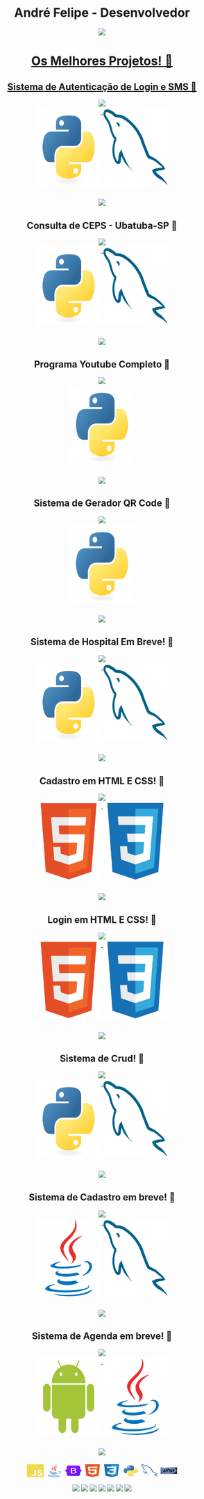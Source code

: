 
</div>
<div align="center">
  <h1> André Felipe - Desenvolvedor</h1>
</div>
<div align="center">
  <a href="https://github.com/andrebr45">
  <img height="180em" src="https://github-readme-stats.vercel.app/api?username=andrebr45&show_icons=true&theme=merko&include_all_commits=true&count_private=true"/>
   <h1>Os Melhores Projetos! 👋</h1>
</div>
  <div align="center">
  <h2> Sistema de Autenticação de Login e SMS 👋</h2>
</div>
<div align="center" border="5px">
  <div align="center">
  <a href="https://www.youtube.com/watch?v=VD5e2SfEiF0&t=326s">
  <img src="https://v1.padlet.pics/1/image.webp?t=c_limit%2Cdpr_1%2Ch_500%2Cw_600&url=https%3A%2F%2Fpadlet-uploads.storage.googleapis.com%2F1285543771%2Fa0b5c80e410aa4a8c42e78c27f62308c%2Flogin_arrumado.png"/>
   <br>
  <img align="top" alt="And@-Software" height="180em" width="150" src="https://raw.githubusercontent.com/devicons/devicon/master/icons/python/python-original.svg">
  <img align="top" alt="And@-Software" height="180em" width="150" src="https://raw.githubusercontent.com/devicons/devicon/master/icons/mysql/mysql-original.svg">
</div>
<div>
    <h2> </h2>
    <a href="https://www.youtube.com/watch?v=VD5e2SfEiF0&t=326s" target="_blank"><img src="https://img.shields.io/badge/YouTube-FF0000?style=for-the-badge&logo=youtube&logoColor=white" target="_blank"></a>

</div>
  <div align="center">
  <h2> Consulta de CEPS - Ubatuba-SP 👋</h2>
</div>
<div align="center">
  <div align="center">
  <a href="https://www.youtube.com/watch?v=zzkwYqekBGY&t=161s">
  <img src="https://v1.padlet.pics/1/image.webp?t=c_limit%2Cdpr_1%2Ch_600%2Cw_800&url=https%3A%2F%2Fpadlet-uploads.storage.googleapis.com%2F1285543771%2F771594a55768f556747025da7d5b02cb%2FProjeto_cep.png"/>
   <br>
  <img align="top" alt="And@-Software" height="180em" width="150" src="https://raw.githubusercontent.com/devicons/devicon/master/icons/python/python-original.svg">
  <img align="top" alt="And@-Software" height="180em" width="150" src="https://raw.githubusercontent.com/devicons/devicon/master/icons/mysql/mysql-original.svg">
</div>
<div>
    <h2> </h2>
    <a href="https://youtu.be/zzkwYqekBGY" target="_blank"><img src="https://img.shields.io/badge/YouTube-FF0000?style=for-the-badge&logo=youtube&logoColor=white" target="_blank"></a>
  
  
</div>
  <div align="center">
  <h2> Programa Youtube Completo 👋</h2>
</div>
<div align="center">
  <div align="center">
  <a href="https://padlet-uploads.storage.googleapis.com/1285543771/7d1a861f0b7e48af5300de0b4cec9e5d/2022_01_22_13_10_26.mp4">
  <img src="https://v1.padlet.pics/1/image.webp?t=c_limit%2Cdpr_1%2Ch_500%2Cw_700&url=https%3A%2F%2Fpadlet-uploads.storage.googleapis.com%2F1285543771%2F62bf2b2cfbbb9d997a9fb91abd725170%2Fyou_you1.png"/>
   <br>
  <img align="top" alt="And@-Software" height="180em" width="150" src="https://raw.githubusercontent.com/devicons/devicon/master/icons/python/python-original.svg">
</div>
<div>
    <h2> </h2>
    <a href="https://github.com/andrebr45/Youtube" target="_blank"><img src="https://img.shields.io/badge/ACESSAR-gray?logo=github" height="30px" target="_blank"></a>
  
  
  
</div>
  <div align="center">
  <h2> Sistema de Gerador QR Code 👋</h2>
</div>
<div align="center">
  <div align="center">
  <a href="https://www.youtube.com/watch?v=zgDgck16w80&t=47s">
  <img  src="https://v1.padlet.pics/1/image.webp?t=c_limit%2Cdpr_1%2Ch_451%2Cw_516&url=https%3A%2F%2Fpadlet-uploads.storage.googleapis.com%2F1285543771%2F6468fd4e06274cce85e7863bf4eed61f%2Fgithub3.png"/>
   <br>
  <img align="top" alt="And@-Software" height="180em" width="150" src="https://raw.githubusercontent.com/devicons/devicon/master/icons/python/python-original.svg">
</div>
<div>
    <h2> </h2>
    <a href="https://github.com/andrebr45/QR_Code" target="_blank"><img src="https://img.shields.io/badge/ACESSAR-gray?logo=github" height="30px" target="_blank"></a>

  

  
</div>
  <div align="center">
  <h2> Sistema de Hospital Em Breve! 👋</h2>
</div>
<div align="center">
  <div align="center">
  <a href="https://www.youtube.com/watch?v=zgDgck16w80&t=47s">
  <img  src="https://v1.padlet.pics/1/image.webp?t=c_limit%2Cdpr_1%2Ch_600%2Cw_900&url=https%3A%2F%2Fpadlet-uploads.storage.googleapis.com%2F1285543771%2F2ad13083520269447f0e9cfcd0b40b76%2Fhospital_git.png"/>
   <br>
  <img align="top" alt="And@-Software" height="180em" width="150" src="https://raw.githubusercontent.com/devicons/devicon/master/icons/python/python-original.svg">
  <img align="top" alt="And@-Software" height="180em" width="150" src="https://raw.githubusercontent.com/devicons/devicon/master/icons/mysql/mysql-original.svg">
</div>
<div>
    <h2> </h2>
    <a href="https://github.com/andrebr45/QR_Code" target="_blank"><img src="https://img.shields.io/badge/ACESSAR-gray?logo=github" height="30px" target="_blank"></a>

  
</div>
  <div align="center">
  <h2> Cadastro em HTML E CSS! 👋</h2>
</div>
<div align="center">
  <div align="center">
  <a href="https://www.youtube.com/channel/UCIScdxrwhEAu0AuALCHq3AA">
  <img  src="https://v1.padlet.pics/1/image.webp?t=c_limit%2Cdpr_1%2Ch_600%2Cw_720&url=https%3A%2F%2Fpadlet-uploads.storage.googleapis.com%2F1285543771%2F5c4685e0720f23c3bcc60f46b06abc49%2Fcadastro_html_git.PNG"/>
   <br>
  <img align="top" alt="And@-Software" height="180em" width="150" src="https://raw.githubusercontent.com/devicons/devicon/master/icons/html5/html5-original.svg">
  <img align="top" alt="And@-Software" height="180em" width="150" src="https://raw.githubusercontent.com/devicons/devicon/master/icons/css3/css3-original.svg">
</div>
<div>
    <h2> </h2>
    <a href="https://github.com/andrebr45/HTML-Cadastro-Blue" target="_blank"><img src="https://img.shields.io/badge/ACESSAR-gray?logo=github" height="30px" target="_blank"></a>
  

</div>
  <div align="center">
  <h2> Login em HTML E CSS! 👋</h2>
</div>
<div align="center">
  <div align="center">
  <a href="https://www.youtube.com/channel/UCIScdxrwhEAu0AuALCHq3AA">
  <img  src="https://v1.padlet.pics/1/image.webp?t=c_limit%2Cdpr_1%2Ch_600%2Cw_720&url=https%3A%2F%2Fpadlet-uploads.storage.googleapis.com%2F1285543771%2Ff5dc8f1cb1b46b98b1d46b4849e9ce58%2Flogin_rosa_git.png"/>
   <br>
  <img align="top" alt="And@-Software" height="180em" width="150" src="https://raw.githubusercontent.com/devicons/devicon/master/icons/html5/html5-original.svg">
  <img align="top" alt="And@-Software" height="180em" width="150" src="https://raw.githubusercontent.com/devicons/devicon/master/icons/css3/css3-original.svg">
</div>
<div>
    <h2> </h2>
    <a href="https://github.com/andrebr45/Login-HTML-CSS" target="_blank"><img src="https://img.shields.io/badge/ACESSAR-gray?logo=github" height="30px" target="_blank"></a>  
  

</div>
    
</div>
  <div align="center">
  <h2> Sistema de Crud! 👋</h2>
</div>
<div align="center">
  <div align="center">
  <a href="https://padlet-uploads.storage.googleapis.com/1285543771/73cccdc964ff8171d5a226477049f9cd/2022_03_29_22_45_25.mp4">
  <img  src="https://v1.padlet.pics/1/image.webp?t=c_limit%2Cdpr_1%2Ch_500%2Cw_700&url=https%3A%2F%2Fpadlet-uploads.storage.googleapis.com%2F1285543771%2Fc1e9d99c5a02f15bddead83fb6e1a75f%2Fcrud_github.png"/>
   <br>
  <img align="top" alt="And@-Software" height="180em" width="150" src="https://raw.githubusercontent.com/devicons/devicon/master/icons/python/python-original.svg">
  <img align="top" alt="And@-Software" height="180em" width="150" src="https://raw.githubusercontent.com/devicons/devicon/master/icons/mysql/mysql-original.svg">
</div>
<div>
    <h2> </h2>
    <a href="https://github.com/andrebr45/Crud-Python-MySQL" target="_blank"><img src="https://img.shields.io/badge/ACESSAR-gray?logo=github" height="30px" target="_blank"></a>  
  

</div>
    
  <div align="center">
  <h2> Sistema de Cadastro em breve! 👋</h2>
</div>
<div align="center">
  <div align="center">
  <a href="https://www.youtube.com/channel/UCIScdxrwhEAu0AuALCHq3AA">
  <img  src="https://v1.padlet.pics/1/image.webp?t=c_limit%2Cdpr_1%2Ch_470%2Cw_550&url=https%3A%2F%2Fpadlet-uploads.storage.googleapis.com%2F1285543771%2F890e0d90fb3f87dbebad87417514cc37%2Fjava_git.png"/>
   <br>
  <img align="top" alt="And@-Software" height="180em" width="150" src="https://raw.githubusercontent.com/devicons/devicon/master/icons/java/java-original.svg">
  <img align="top" alt="And@-Software" height="180em" width="150" src="https://raw.githubusercontent.com/devicons/devicon/master/icons/mysql/mysql-original.svg">
</div>
<div>
    <h2> </h2>
    <a href="https://github.com/andrebr45" target="_blank"><img src="https://img.shields.io/badge/ACESSAR-gray?logo=github" height="30px" target="_blank"></a> 
  
  
</div>
  <div align="center">
  <h2> Sistema de Agenda em breve! 👋</h2>
</div>
<div align="center">
  <div align="center">
  <a href="https://www.youtube.com/channel/UCIScdxrwhEAu0AuALCHq3AA">
  <img  src="https://v1.padlet.pics/1/image.webp?t=c_limit%2Cdpr_1%2Ch_600%2Cw_516&url=https%3A%2F%2Fpadlet-uploads.storage.googleapis.com%2F1285543771%2F56dd8078cf2d5b9f8a23f482a66e3bad%2Fphone.PNG"/>
   <br>
  <img align="top" alt="And@-Software" height="180em" width="150" src="https://raw.githubusercontent.com/devicons/devicon/master/icons/android/android-original.svg">
  <img align="top" alt="And@-Software" height="180em" width="150" src="https://raw.githubusercontent.com/devicons/devicon/master/icons/java/java-original.svg">
</div>
<div>
    <h2> </h2>
    <a href="https://github.com/andrebr45" target="_blank"><img src="https://img.shields.io/badge/ACESSAR-gray?logo=github" height="30px" target="_blank"></a>  

<div style="display: inline_block"><br>
  <img align="center" alt="And-Js" height="30" width="40" src="https://raw.githubusercontent.com/devicons/devicon/master/icons/javascript/javascript-plain.svg">
  <img align="center" alt="And-Ts" height="30" width="40" src="https://raw.githubusercontent.com/devicons/devicon/master/icons/java/java-original.svg">
  <img align="center" alt="And-React" height="30" width="40" src="https://raw.githubusercontent.com/devicons/devicon/master/icons/bootstrap/bootstrap-original.svg">
  <img align="center" alt="And-HTML" height="30" width="40" src="https://raw.githubusercontent.com/devicons/devicon/master/icons/html5/html5-original.svg">
  <img align="center" alt="And-CSS" height="30" width="40" src="https://raw.githubusercontent.com/devicons/devicon/master/icons/css3/css3-original.svg">
  <img align="center" alt="And-Python" height="30" width="40" src="https://raw.githubusercontent.com/devicons/devicon/master/icons/python/python-original.svg">
  <img align="center" alt="And-Python" height="30" width="40" src="https://raw.githubusercontent.com/devicons/devicon/master/icons/mysql/mysql-original.svg">
  <img align="center" alt="And-Python" height="30" width="40" src="https://raw.githubusercontent.com/devicons/devicon/master/icons/php/php-original.svg">


<div>
  <br>
<div>
  <a href="https://www.youtube.com/channel/UCIScdxrwhEAu0AuALCHq3AA" target="_blank"><img src="https://img.shields.io/badge/YouTube-FF0000?style=for-the-badge&logo=youtube&logoColor=white" target="_blank"></a>
  <a href="https://instagram.com/" target="_blank"><img src="https://img.shields.io/badge/-Instagram-%23E4405F?style=for-the-badge&logo=instagram&logoColor=white" target="_blank"></a>
 	<a href="https://www.twitch.tv/" target="_blank"><img src="https://img.shields.io/badge/Twitch-9146FF?style=for-the-badge&logo=twitch&logoColor=white" target="_blank"></a>
 <a href="https://discord.gg/" target="_blank"><img src="https://img.shields.io/badge/Discord-7289DA?style=for-the-badge&logo=discord&logoColor=white" target="_blank"></a> 
  <a href = "mailto:andrefelipeferretti7488@gmail.com"><img src="https://img.shields.io/badge/-Gmail-%23333?style=for-the-badge&logo=gmail&logoColor=white" target="_blank"></a>
  <a href="https://www.linkedin.com/in/andr%C3%A9-felipe-lanzilotti-ferretti-5a5176202" target="_blank"><img src="https://img.shields.io/badge/-LinkedIn-%230077B5?style=for-the-badge&logo=linkedin&logoColor=white" target="_blank"></a> 
 <a href="https://github.com/andrebr45" target="_blank"><img src="https://img.shields.io/badge/Github-ABABAB?style=for-the-badge&logo=github&logoColor=white" target="_blank"></a>
</div>

